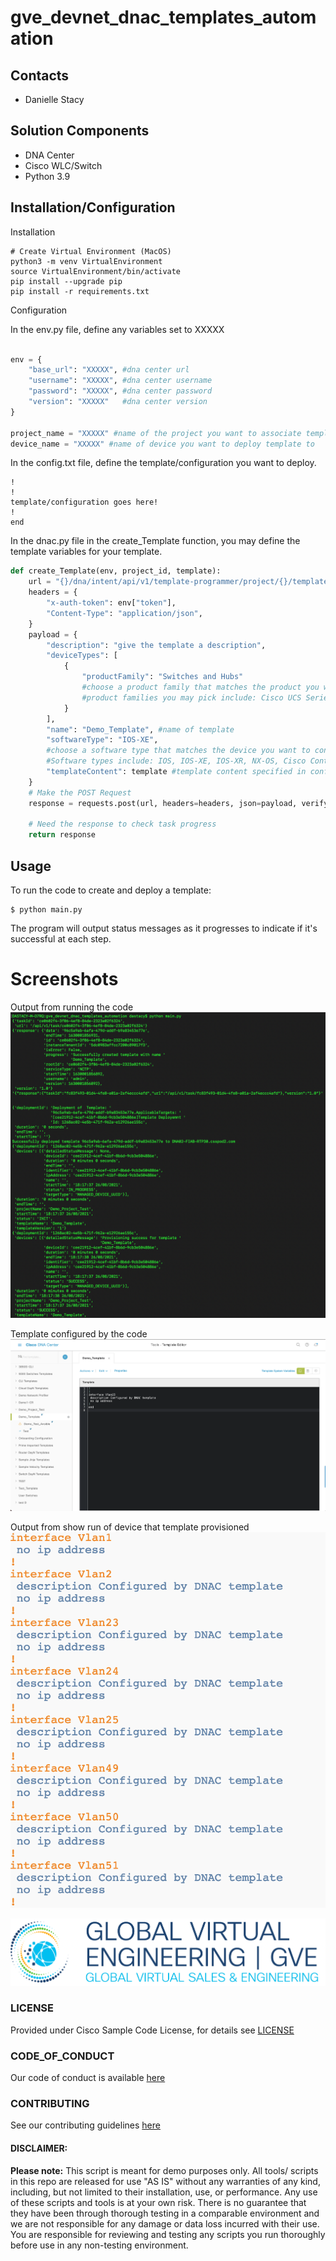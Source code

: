 # gve_devnet_dnac_templates_automation



## Contacts
* Danielle Stacy



## Solution Components
* DNA Center
* Cisco WLC/Switch
* Python 3.9



## Installation/Configuration

Installation

```
# Create Virtual Environment (MacOS)
python3 -m venv VirtualEnvironment
source VirtualEnvironment/bin/activate
pip install --upgrade pip
pip install -r requirements.txt
```

Configuration

In the env.py file, define any variables set to XXXXX
```python

env = {
    "base_url": "XXXXX", #dna center url
    "username": "XXXXX", #dna center username
    "password": "XXXXX", #dna center password
    "version": "XXXXX"   #dna center version
}

project_name = "XXXXX" #name of the project you want to associate template with
device_name = "XXXXX" #name of device you want to deploy template to
```

In the config.txt file, define the template/configuration you want to deploy.
```
!
!
template/configuration goes here!
!
end
```

In the dnac.py file in the create_Template function, you may define the template variables for your template.
```python
def create_Template(env, project_id, template):
    url = "{}/dna/intent/api/v1/template-programmer/project/{}/template".format(env["base_url"], project_id)
    headers = {
        "x-auth-token": env["token"],
        "Content-Type": "application/json",
    }
    payload = {
        "description": "give the template a description",
        "deviceTypes": [
            {
                "productFamily": "Switches and Hubs"
                #choose a product family that matches the product you want to configure
                #product families you may pick include: Cisco UCS Series, Meraki Access Point, Meraki Security Appliances, Meraki Switches, NFVIS, Routers, Switches and Hubs, Autonomous AP, Wireless Controller, Unified AP, etc
            }
        ],
        "name": "Demo_Template", #name of template
        "softwareType": "IOS-XE",
        #choose a software type that matches the device you want to configure
        #Software types include: IOS, IOS-XE, IOS-XR, NX-OS, Cisco Controller, Wide Area Application Services, Adaptive Security Appliance, NFV-OS, and Others
        "templateContent": template #template content specified in config.txt
    }
    # Make the POST Request
    response = requests.post(url, headers=headers, json=payload, verify=False)

    # Need the response to check task progress
    return response
```



## Usage
To run the code to create and deploy a template:
```
$ python main.py
```
The program will output status messages as it progresses to indicate if it's successful at each step.



# Screenshots

Output from running the code
![/IMAGES/program-output.png](/IMAGES/program-output.png)

Template configured by the code
![/IMAGES/template.png](/IMAGES/template.png)

Output from show run of device that template provisioned
![/IMAGES/vlan-config.png](/IMAGES/vlan-config.png)

![/IMAGES/0image.png](/IMAGES/0image.png)

### LICENSE

Provided under Cisco Sample Code License, for details see [LICENSE](LICENSE.md)

### CODE_OF_CONDUCT

Our code of conduct is available [here](CODE_OF_CONDUCT.md)

### CONTRIBUTING

See our contributing guidelines [here](CONTRIBUTING.md)

#### DISCLAIMER:
<b>Please note:</b> This script is meant for demo purposes only. All tools/ scripts in this repo are released for use "AS IS" without any warranties of any kind, including, but not limited to their installation, use, or performance. Any use of these scripts and tools is at your own risk. There is no guarantee that they have been through thorough testing in a comparable environment and we are not responsible for any damage or data loss incurred with their use.
You are responsible for reviewing and testing any scripts you run thoroughly before use in any non-testing environment.
